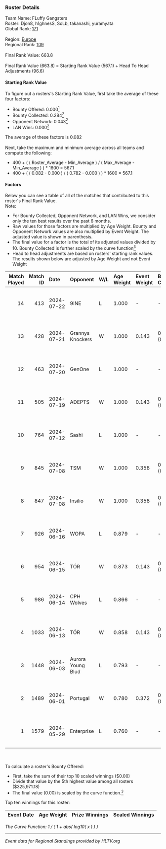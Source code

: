 ### Roster Details<br />
Team Name: FLuffy Gangsters<br />
Roster: Djon8, h1ghnesS, SoLb, takanashi, yuramyata<br />
Global Rank: [171](../standings_global.md)<br />
<br />
Region: [Europe]( ../standings_europe.md)<br />
Regional Rank: [109]( ../standings_europe.md)<br />
<br />
Final Rank Value:  663.8<br />
<br />
Final Rank Value (663.8) = Starting Rank Value (567.1) + Head To Head Adjustments (96.6)<br />

#### Starting Rank Value<br />
To figure out a rosters's Starting Rank Value, first take the average of these four factors:<br />
- Bounty Offered: 0.000[<sup>1</sup>](#table2)
- Bounty Collected: 0.284[<sup>2</sup>](#table1)
- Opponent Network: 0.043[<sup>2</sup>](#table1)
- LAN Wins: 0.000[<sup>2</sup>](#table1)

The average of these factors is 0.082<br />
<br />
Next, take the maximum and minimum average across all teams and compute the following:<br />
- 400 + ( ( Roster_Average - Min_Average ) / ( Max_Average - Min_Average ) ) * 1600 = 567.1
- 400 + ( ( 0.082 - 0.000 ) / ( 0.782 - 0.000 ) ) * 1600 = 567.1


#### Factors<br />
Below you can see a table of all of the matches that contributed to this roster's Final Rank Value.<br />
Note:<br />

- For Bounty Collected, Opponent Network, and LAN Wins, we consider only the ten best results over the past 6 months.
- Raw values for those factors are multiplied by Age Weight. Bounty and Opponent Network values are also multiplied by Event Weight. The adjusted value is shown in parenthesis.
- The final value for a factor is the total of its adjusted values divided by 10. Bounty Collected is further scaled by the curve function[<sup>3</sup>](#curveFunction)
- Head to head adjustments are based on rosters' starting rank values. The results shown below are adjusted by Age Weight and not Event Weight
<span id="table1"></span><br />


| Match Played | Match ID | Date       | Opponent          | W/L | Age Weight | Event Weight | Bounty Collected | Opponent Network | LAN Wins  | H2H Adj. | Roster                                      |
| -: | -: | :- | :- | :- | :- | :- | :- | :- | :- | -: | :- |
|           14 |      413 | 2024-07-22 | 9INE              | L   | 1.000      | -            | -                | -                | -         |    -5.12 | Djon8, h1ghnesS, SoLb, takanashi, yuramyata |
|           13 |      428 | 2024-07-21 | Grannys Knockers  | W   | 1.000      | 0.143        | 0.004 (0.001)    | 0.134 (0.019)    | 0 (0.000) |    20.72 | Djon8, h1ghnesS, SoLb, takanashi, yuramyata |
|           12 |      463 | 2024-07-20 | GenOne            | L   | 1.000      | -            | -                | -                | -         |   -21.48 | Djon8, h1ghnesS, SoLb, takanashi, yuramyata |
|           11 |      505 | 2024-07-19 | ADEPTS            | W   | 1.000      | 0.143        | 0.002 (0.000)    | 0.028 (0.004)    | 0 (0.000) |    14.59 | Djon8, h1ghnesS, SoLb, takanashi, yuramyata |
|           10 |      764 | 2024-07-12 | Sashi             | L   | 1.000      | -            | -                | -                | -         |    -1.44 | Djon8, h1ghnesS, SoLb, takanashi, yuramyata |
|            9 |      845 | 2024-07-08 | TSM               | W   | 1.000      | 0.358        | 0.039 (0.014)    | 0.364 (0.130)    | 0 (0.000) |    27.37 | Djon8, h1ghnesS, SoLb, takanashi, yuramyata |
|            8 |      847 | 2024-07-08 | Insilio           | W   | 1.000      | 0.358        | 0.023 (0.008)    | 0.581 (0.208)    | 0 (0.000) |    27.80 | Djon8, h1ghnesS, SoLb, takanashi, yuramyata |
|            7 |      926 | 2024-06-16 | WOPA              | L   | 0.879      | -            | -                | -                | -         |   -13.06 | Djon8, h1ghnesS, SoLb, takanashi, yuramyata |
|            6 |      954 | 2024-06-15 | TÓR               | W   | 0.873      | 0.143        | 0.025 (0.003)    | 0.121 (0.015)    | 0 (0.000) |    22.99 | Djon8, h1ghnesS, SoLb, takanashi, yuramyata |
|            5 |      986 | 2024-06-14 | CPH Wolves        | L   | 0.866      | -            | -                | -                | -         |    -6.57 | Djon8, h1ghnesS, SoLb, takanashi, yuramyata |
|            4 |     1033 | 2024-06-13 | TÓR               | W   | 0.858      | 0.143        | 0.025 (0.003)    | 0.121 (0.015)    | 0 (0.000) |    23.31 | Djon8, h1ghnesS, SoLb, takanashi, yuramyata |
|            3 |     1448 | 2024-06-03 | Aurora Young Blud | L   | 0.793      | -            | -                | -                | -         |    -5.36 | Djon8, h1ghnesS, SoLb, takanashi, yuramyata |
|            2 |     1489 | 2024-06-01 | Portugal          | W   | 0.780      | 0.372        | 0.003 (0.001)    | 0.125 (0.036)    | 0 (0.000) |    15.79 | Djon8, h1ghnesS, SoLb, takanashi, yuramyata |
|            1 |     1579 | 2024-05-29 | Enterprise        | L   | 0.760      | -            | -                | -                | -         |    -2.89 | Djon8, h1ghnesS, SoLb, takanashi, yuramyata |

<br />
<span id="table2"></span><br />
To calculate a roster's Bounty Offered:<br />

- First, take the sum of their top 10 scaled winnings ($0.00)
- Divide that value by the 5th highest value among all rosters ($325,971.18)
- The final value (0.00) is scaled by the curve function.[<sup>3</sup>](#curveFunction)

Top ten winnings for this roster:<br />

| Event Date | Age Weight | Prize Winnings | Scaled Winnings |
| :- | -: | :- | :- |


<span id="curveFunction"></span>_The Curve Function: 1 / ( 1 + abs( log10( x ) ) )_<br />

---
_Event data for Regional Standings provided by HLTV.org_<br />
